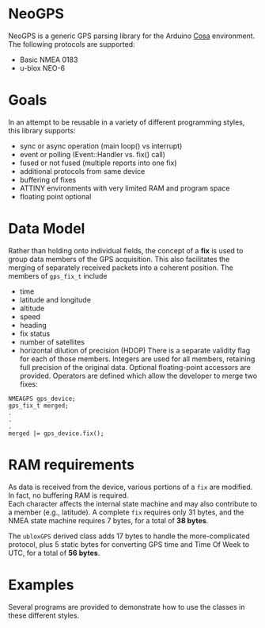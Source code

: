 NeoGPS
======

NeoGPS is a generic GPS parsing library for the Arduino [Cosa](https://github.com/mikaelpatel/Cosa) environment.
The following protocols are supported:
* Basic NMEA 0183
* u-blox NEO-6

Goals
======
In an attempt to be reusable in a variety of different programming styles, this library supports:
* sync or async operation (main loop() vs interrupt)
* event or polling (Event::Handler vs. fix() call)
* fused or not fused (multiple reports into one fix)
* additional protocols from same device
* buffering of fixes
* ATTINY environments with very limited RAM and program space
* floating point optional

Data Model
==========
Rather than holding onto individual fields, the concept of a **fix** is used to group data members of the GPS acquisition.
This also facilitates the merging of separately received packets into a coherent position.  The members of `gps_fix_t` include 
* time
* latitude and longitude
* altitude
* speed
* heading
* fix status
* number of satellites
* horizontal dilution of precision (HDOP)
There is a separate validity flag for each of those members.  Integers are used for all
members, retaining full precision of the original data.  Optional floating-point accessors are provided.
Operators are defined which allow the developer to merge two fixes:
```
NMEAGPS gps_device;
gps_fix_t merged;
.
.
.
merged |= gps_device.fix();
```

RAM requirements
=======
As data is received from the device, various portions of a `fix` are modified.  In fact, no buffering RAM is required.  
Each character affects the internal state machine and may also contribute to a member (e.g., latitude).
A complete `fix` requires only 31 bytes, and the NMEA state machine requires 7 bytes, for a total of **38 bytes**.

The `ubloxGPS` derived class adds 17 bytes to handle the more-complicated protocol, plus 5 static bytes 
for converting GPS time and Time Of Week to UTC, for a total of **56 bytes**.

Examples
======
Several programs are provided to demonstrate how to use the classes in these different styles.
